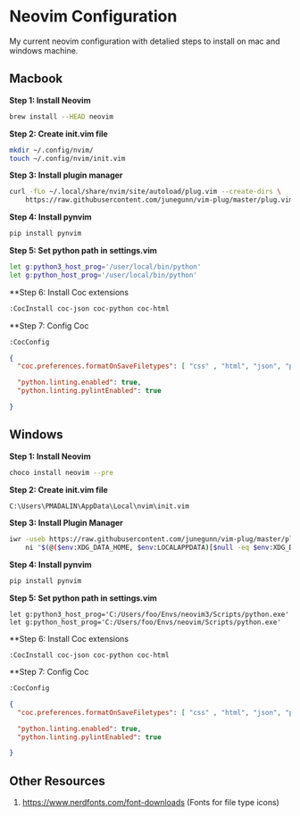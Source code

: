 # Neovim Configuration

My current neovim configuration with detalied steps to install on mac and windows machine. 

## Macbook

**Step 1: Install Neovim**
```bash
brew install --HEAD neovim
```

**Step 2: Create init.vim file**
```bash
mkdir ~/.config/nvim/
touch ~/.config/nvim/init.vim
```

**Step 3: Install plugin manager**
```bash
curl -fLo ~/.local/share/nvim/site/autoload/plug.vim --create-dirs \
    https://raw.githubusercontent.com/junegunn/vim-plug/master/plug.vim
```
**Step 4: Install pynvim**
```bash
pip install pynvim
```
**Step 5: Set python path in settings.vim**
```bash
let g:python3_host_prog='/user/local/bin/python'
let g:python_host_prog='/user/local/bin/python'
```
**Step 6: Install Coc extensions
```bash
:CocInstall coc-json coc-python coc-html
```

**Step 7: Config Coc
```bash
:CocConfig
```
```json
{
  "coc.preferences.formatOnSaveFiletypes": [ "css" , "html", "json", "python"],

  "python.linting.enabled": true,
  "python.linting.pylintEnabled": true

}

```


## Windows

**Step 1: Install Neovim**
```bash
choco install neovim --pre
```

**Step 2: Create init.vim file**
```bash
C:\Users\PMADALIN\AppData\Local\nvim\init.vim
```
**Step 3: Install Plugin Manager**
```bash
iwr -useb https://raw.githubusercontent.com/junegunn/vim-plug/master/plug.vim |`
    ni "$(@($env:XDG_DATA_HOME, $env:LOCALAPPDATA)[$null -eq $env:XDG_DATA_HOME])/nvim-data/site/autoload/plug.vim" -Force
```
**Step 4: Install pynvim**
```bash
pip install pynvim
```
**Step 5: Set python path in settings.vim**
```vim
let g:python3_host_prog='C:/Users/foo/Envs/neovim3/Scripts/python.exe'
let g:python_host_prog='C:/Users/foo/Envs/neovim/Scripts/python.exe'
```
**Step 6: Install Coc extensions
```
:CocInstall coc-json coc-python coc-html
```

**Step 7: Config Coc
```bash
:CocConfig
```
```json
{
  "coc.preferences.formatOnSaveFiletypes": [ "css" , "html", "json", "python"],

  "python.linting.enabled": true,
  "python.linting.pylintEnabled": true

}

```

## Other Resources

1. https://www.nerdfonts.com/font-downloads (Fonts for file type icons)

